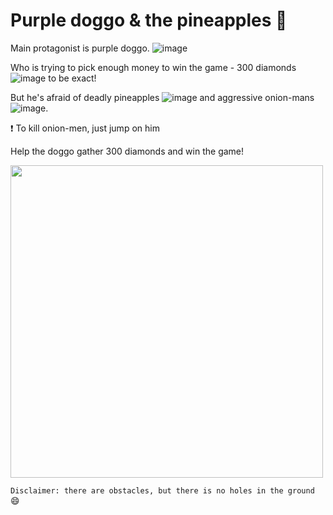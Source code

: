 # Purple doggo & the pineapples 🍍

Main protagonist is purple doggo. ![image](https://user-images.githubusercontent.com/57922241/151719921-f15f3598-d1d5-4844-9659-e9fe635b838c.png)

Who is trying to pick enough money to win the game - 300 diamonds ![image](https://user-images.githubusercontent.com/57922241/151719950-ad7c257e-a90e-409d-9f79-b306d55bab94.png) to be exact!

But he's afraid of deadly pineapples ![image](https://user-images.githubusercontent.com/57922241/151720215-886407b2-6a17-4b0c-afa8-703ac94362ce.png)
 and aggressive onion-mans ![image](https://user-images.githubusercontent.com/57922241/151720237-073fa22f-7c4e-474b-9a09-06a7ed41b1af.png).
 
 ❗ To kill onion-men, just jump on him 

Help the doggo gather 300 diamonds and win the game!

<img src="https://user-images.githubusercontent.com/57922241/151719608-4036b3bc-cd68-48c8-8988-76100bd947ca.png" width="500">

`Disclaimer: there are obstacles, but there is no holes in the ground` 😄
